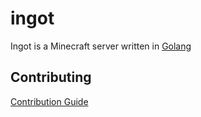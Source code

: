 # ingot

Ingot is a Minecraft server written in [Golang](https://www.golang.org)

## Contributing

[Contribution Guide](https://github.com/ingotmc/ingot/blob/master/CONTRIBUTING.md)